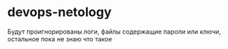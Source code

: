 # devops-netology
Будут проигнорированы логи, файлы содержащие пароли или ключи, остальное пока не знаю что такое 
